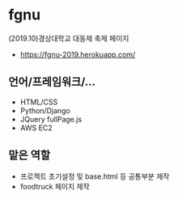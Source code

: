 # fgnu
(2019.10)경상대학교 대동제 축제 페이지

* <a target="_blank" href="https://fgnu-2019.herokuapp.com/">https://fgnu-2019.herokuapp.com/</a>


## 언어/프레임워크/...
* HTML/CSS
* Python/Django
* JQuery fullPage.js
* AWS EC2


## 맡은 역할
* 프로젝트 초기설정 및 base.html 등 공통부분 제작
* foodtruck 페이지 제작
